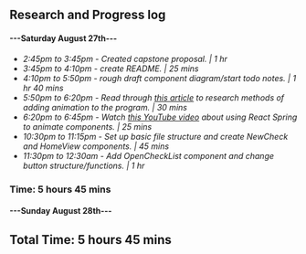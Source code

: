 ## Research and Progress log
#### ---Saturday August 27th---
* _2:45pm to 3:45pm - Created capstone proposal.  | 1 hr_
* _3:45pm to 4:10pm - create README. | 25 mins_
* _4:10pm to 5:50pm - rough draft component diagram/start todo notes. | 1 hr 40 mins_ 
* _5:50pm to 6:20pm - Read through [this article](https://medium.com/hackernoon/5-ways-to-animate-a-reactjs-app-in-2019-56eb9af6e3bf) to research methods of adding animation to the program. | 30 mins_
* _6:20pm to 6:45pm - Watch [this YouTube video](https://www.youtube.com/watch?v=S8yn3-WpVV8) about using React Spring to animate components. | 25 mins_
* _10:30pm to 11:15pm - Set up basic file structure and create NewCheck and HomeView components. | 45 mins_
* _11:30pm to 12:30am - Add OpenCheckList component and change button structure/functions. | 1 hr_

### Time: 5 hours 45 mins

#### ---Sunday August 28th---



## Total Time: 5 hours 45 mins